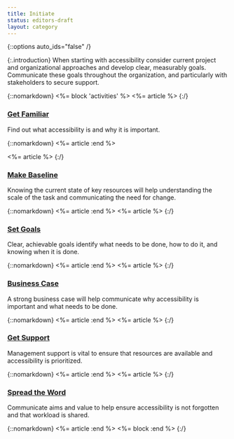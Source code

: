 ```yaml
---
title: Initiate
status: editors-draft
layout: category
---
```


{::options auto_ids="false" /}

{:.introduction}
When starting with accessibility consider current project and organizational approaches and develop clear, measurably goals. Communicate these goals throughout the organization, and particularly with stakeholders to secure support.

{::nomarkdown}
<%= block 'activities' %>
<%= article %>
{:/}

### [Get Familiar](get_familiar.html)

Find out what accessibility is and why it is important.

{::nomarkdown}
<%= article :end %>

<%= article %>
{:/}

### [Make Baseline](make_baseline.html)

Knowing the current state of key resources will help understanding the scale of the task and communicating the need for change.

{::nomarkdown}
<%= article :end %>
<%= article %>
{:/}

### [Set Goals](set_goals.html)

Clear, achievable goals identify what needs to be done, how to do it, and knowing when it is done.

{::nomarkdown}
<%= article :end %>
<%= article %>
{:/}

### [Business Case](business_case.html)

A strong business case will help communicate why accessibility is important and what needs to be done.

{::nomarkdown}
<%= article :end %>
<%= article %>
{:/}

### [Get Support](get_support.html)

Management support is vital to ensure that resources are available and accessibility is prioritized.

{::nomarkdown}
<%= article :end %>
<%= article %>
{:/}

### [Spread the Word](spread_the_word.html)

Communicate aims and value to help ensure accessibility is not forgotten and that workload is shared.

{::nomarkdown}
<%= article :end %>
<%= block :end %>
{:/}